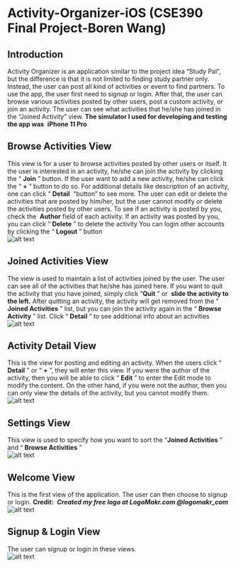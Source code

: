 # Activity-Organizer-iOS (CSE390 Final Project-Boren Wang)

## Introduction

Activity Organizer is an application similar to the project idea “Study Pal”, but the difference is that it is not limited to
finding study partner only. Instead, the user can post all kind of activities or event to find partners. To use the app, the
user first need to signup or login. After that, the user can browse various activities posted by other users, post a
custom activity, or join an activity. The user can see what activities that he/she has joined in the “Joined Activity”
view.
**The simulator I used for developing and testing the app was** ​ **iPhone 11 Pro**

## Browse Activities View

This view is for a user to browse activities posted by other users or itself.
It the user is interested in an activity, he/she can join the activity by clicking the “​ **Join** ​” button.
If the user want to add a new activity, he/she can click the “​ **+** ​” button to do so.
For additional details like description of an activity, one can click “​ **Detail** ​ “button” to see more.
The user can edit or delete the activities that are posted by him/her, but the user cannot modify or delete the activities
posted by other users.
To see if an activity is posted by you, check the ​ **Author** ​ field of each activity.
If an activity was posted by you, you can click “​ **Delete** ​” to delete the activity
You can login other accounts by clicking the “​ **Logout** ​” button  
![alt text](https://github.com/Boren-Wang/Activity-Organizer-iOS/blob/master/Browse%20Activity%20View.png?raw=true)


## Joined Activities View

The view is used to maintain a list of activities joined by the user. The user can see all of the activities that he/she has
joined here.
If you want to quit the activity that you have joined, simply click “​ **Quit** ​” or ​ **slide the activity to the left.**
After quitting an activity, the activity will get removed from the “​ **Joined Activities** ​” list, but you can join the activity
again in the “​ **Browse Activity** ​” list.
Click “​ **Detail** ​” to see additional info about an activities  
![alt text](https://github.com/Boren-Wang/Activity-Organizer-iOS/blob/master/Joined%20Activity%20View.png?raw=true)


## Activity Detail View

This is the view for posting and editing an activity. When the users click “​ **Detail** ​” or “​ **+** ​”, they will enter this view.
If you were the author of the activity, then you will be able to click “​ **Edit** ​” to enter the Edit mode to modify the content.
On the other hand, if you were not the author, then you can only view the details of the activity, but you cannot modify
them.  
![alt text](https://github.com/Boren-Wang/Activity-Organizer-iOS/blob/master/Activity%20Details%20View.png?raw=true)


## Settings View

This view is used to specify how you want to sort the “​ **Joined Activities** ​” and “​ **Browse Activities** ​”  
![alt text](https://github.com/Boren-Wang/Activity-Organizer-iOS/blob/master/Settings%20View.png?raw=true)


## Welcome View

This is the first view of the application. The user can then choose to signup or login.
**Credit:** ​ **_Created my free logo at LogoMakr.com @logomakr_com_**  
![alt text](https://github.com/Boren-Wang/Activity-Organizer-iOS/blob/master/Welcome%20View.png?raw=true)


## Signup & Login View

The user can signup or login in these views.  
![alt text](https://github.com/Boren-Wang/Activity-Organizer-iOS/blob/master/Signup%20View.png?raw=true)



